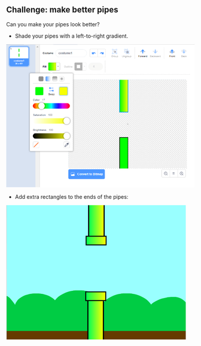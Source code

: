 ## Challenge: make better pipes

Can you make your pipes look better?

+ Shade your pipes with a left-to-right gradient.

![captură de ecran](images/flappy-pipes-filled.png)

+ Add extra rectangles to the ends of the pipes:

![captură de ecran](images/flappy-pipes-ends.png)